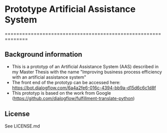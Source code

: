 # Prototype Artificial Assistance System
==============================================================

## Background information
* This is a prototyp of an Artificial Assistance System (AAS) described in my Master Thesis with the name "Improving business process efficiency with an artificial assistance system"
* The front end of the prototyp can be accessed here: https://bot.dialogflow.com/6a4a2fe6-016c-4394-bb9a-d15d6c6c1d8f 
* This prototyp is based on the work from Google (https://github.com/dialogflow/fulfillment-translate-python)

## License
See LICENSE.md
